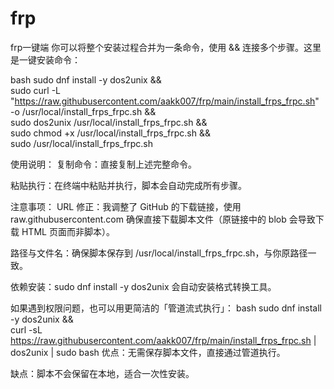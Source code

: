 # frp
frp一键端
你可以将整个安装过程合并为一条命令，使用 && 连接多个步骤。这里是一键安装命令：

bash
sudo dnf install -y dos2unix && \
sudo curl -L "https://raw.githubusercontent.com/aakk007/frp/main/install_frps_frpc.sh" -o /usr/local/install_frps_frpc.sh && \
sudo dos2unix /usr/local/install_frps_frpc.sh && \
sudo chmod +x /usr/local/install_frps_frpc.sh && \
sudo /usr/local/install_frps_frpc.sh


使用说明：
复制命令：直接复制上述完整命令。

粘贴执行：在终端中粘贴并执行，脚本会自动完成所有步骤。

注意事项：
URL 修正：我调整了 GitHub 的下载链接，使用 raw.githubusercontent.com 确保直接下载脚本文件（原链接中的 blob 会导致下载 HTML 页面而非脚本）。

路径与文件名：确保脚本保存到 /usr/local/install_frps_frpc.sh，与你原路径一致。

依赖安装：sudo dnf install -y dos2unix 会自动安装格式转换工具。

如果遇到权限问题，也可以用更简洁的「管道流式执行」：
bash
sudo dnf install -y dos2unix && \
curl -sL https://raw.githubusercontent.com/aakk007/frp/main/install_frps_frpc.sh | dos2unix | sudo bash
优点：无需保存脚本文件，直接通过管道执行。

缺点：脚本不会保留在本地，适合一次性安装。

